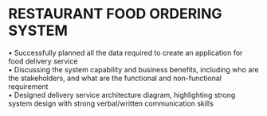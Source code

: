 # RESTAURANT FOOD ORDERING SYSTEM
•	Successfully planned all the data required to create an application for food delivery service <br>
•	Discussing the system capability and business benefits, including who are the stakeholders, and what are the functional and non-functional requirement <br>
•	Designed delivery service architecture diagram, highlighting strong system design with strong verbal/written communication skills

